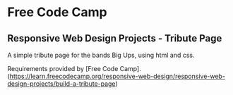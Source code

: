 # Free Code Camp
## Responsive Web Design Projects - Tribute Page
A simple tribute page for the bands Big Ups, using html and css.

Requirements provided by [Free Code Camp].(https://learn.freecodecamp.org/responsive-web-design/responsive-web-design-projects/build-a-tribute-page)
